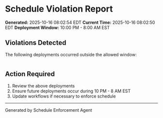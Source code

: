 # Schedule Violation Report

**Generated:** 2025-10-16 08:02:54 EDT
**Current Time:** 2025-10-16 08:02:50 EDT
**Deployment Window:** 10:00 PM - 8:00 AM EST

## Violations Detected

The following deployments occurred outside the allowed window:

```

```

## Action Required

1. Review the above deployments
2. Ensure future deployments occur during 10 PM - 8 AM EST
3. Update workflows if necessary to enforce schedule

---

Generated by Schedule Enforcement Agent
